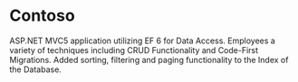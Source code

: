 # Contoso

ASP.NET MVC5 application utilizing EF 6 for Data Access.  Employees a variety of techniques including CRUD Functionality and Code-First Migrations.  Added sorting, filtering and paging functionality to the Index of the Database. 
